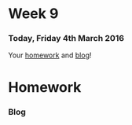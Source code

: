 # Week 9

### Today, Friday 4th March 2016



Your [homework](#homework) and [blog](#blog)!


# Homework

### Blog